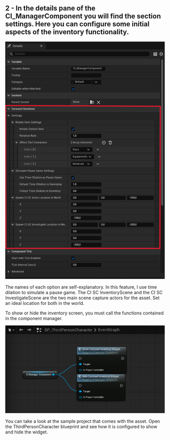 ## 2 - In the details pane of the CI_ManagerComponent you will find the section settings. Here you can configure some initial aspects of the inventory functionality.

![alt text](../prints/docs-4.png)

The names of each option are self-explanatory. In this feature, I use time dilation to simulate a pause game.
The CI SC InventoryScene and the CI SC InvestigateScene are the two main scene capture actors for the asset. Set an ideal location for both in the world.

To show or hide the inventory screen, you must call the functions contained in the component manager.

![alt text](../prints/docs-14.png)

You can take a look at the sample project that comes with the asset. Open the ThirdPersonCharacter blueprint and see how it is configured to show and hide the widget.